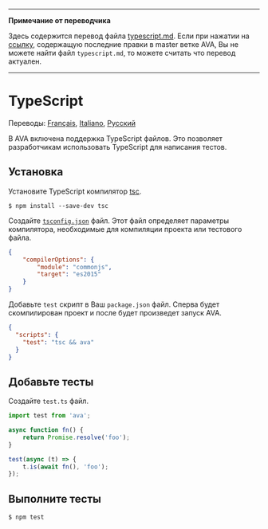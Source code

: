 ___
**Примечание от переводчика**

Здесь содержится перевод файла [typescript.md](https://github.com/sindresorhus/ava/blob/master/docs/recipes/typescript.md). Если при нажатии на [ссылку](https://github.com/sindresorhus/ava/compare/8e2f3dca177a4283ad882596d3c1425cabb998ef...master#diff-60cce07a584082115d230f2e3d571ad6), содержащую последние правки в master ветке AVA, Вы не можете найти файл `typescript.md`, то можете считать что перевод актуален.
___
# TypeScript

Переводы: [Français](https://github.com/sindresorhus/ava-docs/blob/master/fr_FR/docs/recipes/typescript.md), [Italiano](https://github.com/sindresorhus/ava-docs/blob/master/it_IT/recipes/typescript.md), [Русский](https://github.com/sindresorhus/ava-docs/blob/master/ru_RU/docs/recipes/typescript.md)

В AVA включена поддержка TypeScript файлов. Это позволяет разработчикам использовать TypeScript для написания тестов.

## Установка

Установите TypeScript компилятор [tsc](https://github.com/Microsoft/TypeScript).

```
$ npm install --save-dev tsc
```

Создайте [`tsconfig.json`](https://github.com/Microsoft/TypeScript/wiki/tsconfig.json) файл. Этот файл определяет параметры компилятора, необходимые для компиляции проекта или тестового файла.

```json
{
	"compilerOptions": {
		"module": "commonjs",
		"target": "es2015"
	}
}
```

Добавьте `test` скрипт в Ваш `package.json` файл. Сперва будет скомпилирован проект и после будет произведет запуск AVA.

```json
{
  "scripts": {
    "test": "tsc && ava"
  }
}
```


## Добавьте тесты

Создайте `test.ts` файл.

```ts
import test from 'ava';

async function fn() {
    return Promise.resolve('foo');
}

test(async (t) => {
    t.is(await fn(), 'foo');
});
```


## Выполните тесты

```
$ npm test
```
